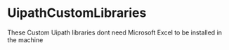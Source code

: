# UipathCustomLibraries
These Custom Uipath libraries dont need Microsoft Excel to be installed in the machine
